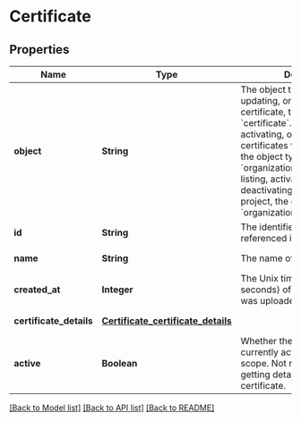 # Certificate
## Properties

| Name | Type | Description | Notes |
|------------ | ------------- | ------------- | -------------|
| **object** | **String** | The object type.  - If creating, updating, or getting a specific certificate, the object type is &#x60;certificate&#x60;. - If listing, activating, or deactivating certificates for the organization, the object type is &#x60;organization.certificate&#x60;. - If listing, activating, or deactivating certificates for a project, the object type is &#x60;organization.project.certificate&#x60;.  | [default to null] |
| **id** | **String** | The identifier, which can be referenced in API endpoints | [default to null] |
| **name** | **String** | The name of the certificate. | [default to null] |
| **created\_at** | **Integer** | The Unix timestamp (in seconds) of when the certificate was uploaded. | [default to null] |
| **certificate\_details** | [**Certificate_certificate_details**](Certificate_certificate_details.md) |  | [default to null] |
| **active** | **Boolean** | Whether the certificate is currently active at the specified scope. Not returned when getting details for a specific certificate. | [optional] [default to null] |

[[Back to Model list]](../README.md#documentation-for-models) [[Back to API list]](../README.md#documentation-for-api-endpoints) [[Back to README]](../README.md)

